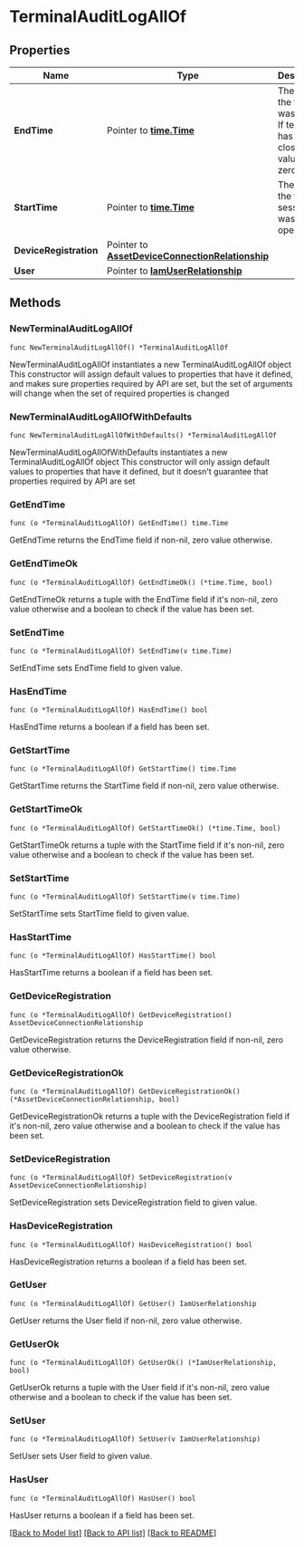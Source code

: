 # TerminalAuditLogAllOf

## Properties

Name | Type | Description | Notes
------------ | ------------- | ------------- | -------------
**EndTime** | Pointer to [**time.Time**](time.Time.md) | The time the terminal was closed. If terminal has not closed, value is zero time. | [optional] [readonly] 
**StartTime** | Pointer to [**time.Time**](time.Time.md) | The time the terminal session was opened. | [optional] [readonly] 
**DeviceRegistration** | Pointer to [**AssetDeviceConnectionRelationship**](asset.DeviceConnection.Relationship.md) |  | [optional] 
**User** | Pointer to [**IamUserRelationship**](iam.User.Relationship.md) |  | [optional] 

## Methods

### NewTerminalAuditLogAllOf

`func NewTerminalAuditLogAllOf() *TerminalAuditLogAllOf`

NewTerminalAuditLogAllOf instantiates a new TerminalAuditLogAllOf object
This constructor will assign default values to properties that have it defined,
and makes sure properties required by API are set, but the set of arguments
will change when the set of required properties is changed

### NewTerminalAuditLogAllOfWithDefaults

`func NewTerminalAuditLogAllOfWithDefaults() *TerminalAuditLogAllOf`

NewTerminalAuditLogAllOfWithDefaults instantiates a new TerminalAuditLogAllOf object
This constructor will only assign default values to properties that have it defined,
but it doesn't guarantee that properties required by API are set

### GetEndTime

`func (o *TerminalAuditLogAllOf) GetEndTime() time.Time`

GetEndTime returns the EndTime field if non-nil, zero value otherwise.

### GetEndTimeOk

`func (o *TerminalAuditLogAllOf) GetEndTimeOk() (*time.Time, bool)`

GetEndTimeOk returns a tuple with the EndTime field if it's non-nil, zero value otherwise
and a boolean to check if the value has been set.

### SetEndTime

`func (o *TerminalAuditLogAllOf) SetEndTime(v time.Time)`

SetEndTime sets EndTime field to given value.

### HasEndTime

`func (o *TerminalAuditLogAllOf) HasEndTime() bool`

HasEndTime returns a boolean if a field has been set.

### GetStartTime

`func (o *TerminalAuditLogAllOf) GetStartTime() time.Time`

GetStartTime returns the StartTime field if non-nil, zero value otherwise.

### GetStartTimeOk

`func (o *TerminalAuditLogAllOf) GetStartTimeOk() (*time.Time, bool)`

GetStartTimeOk returns a tuple with the StartTime field if it's non-nil, zero value otherwise
and a boolean to check if the value has been set.

### SetStartTime

`func (o *TerminalAuditLogAllOf) SetStartTime(v time.Time)`

SetStartTime sets StartTime field to given value.

### HasStartTime

`func (o *TerminalAuditLogAllOf) HasStartTime() bool`

HasStartTime returns a boolean if a field has been set.

### GetDeviceRegistration

`func (o *TerminalAuditLogAllOf) GetDeviceRegistration() AssetDeviceConnectionRelationship`

GetDeviceRegistration returns the DeviceRegistration field if non-nil, zero value otherwise.

### GetDeviceRegistrationOk

`func (o *TerminalAuditLogAllOf) GetDeviceRegistrationOk() (*AssetDeviceConnectionRelationship, bool)`

GetDeviceRegistrationOk returns a tuple with the DeviceRegistration field if it's non-nil, zero value otherwise
and a boolean to check if the value has been set.

### SetDeviceRegistration

`func (o *TerminalAuditLogAllOf) SetDeviceRegistration(v AssetDeviceConnectionRelationship)`

SetDeviceRegistration sets DeviceRegistration field to given value.

### HasDeviceRegistration

`func (o *TerminalAuditLogAllOf) HasDeviceRegistration() bool`

HasDeviceRegistration returns a boolean if a field has been set.

### GetUser

`func (o *TerminalAuditLogAllOf) GetUser() IamUserRelationship`

GetUser returns the User field if non-nil, zero value otherwise.

### GetUserOk

`func (o *TerminalAuditLogAllOf) GetUserOk() (*IamUserRelationship, bool)`

GetUserOk returns a tuple with the User field if it's non-nil, zero value otherwise
and a boolean to check if the value has been set.

### SetUser

`func (o *TerminalAuditLogAllOf) SetUser(v IamUserRelationship)`

SetUser sets User field to given value.

### HasUser

`func (o *TerminalAuditLogAllOf) HasUser() bool`

HasUser returns a boolean if a field has been set.


[[Back to Model list]](../README.md#documentation-for-models) [[Back to API list]](../README.md#documentation-for-api-endpoints) [[Back to README]](../README.md)


